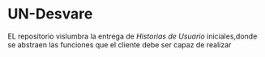 # UN-Desvare
EL repositorio vislumbra la entrega de *Historias de Usuario* iniciales,donde se abstraen las funciones que el cliente debe ser capaz de realizar 

